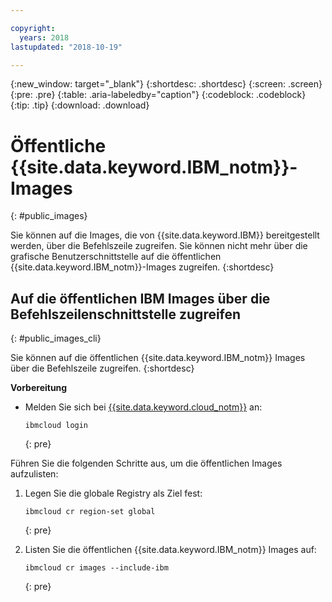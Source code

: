 ```yaml
---

copyright:
  years: 2018
lastupdated: "2018-10-19"

---
```


{:new_window: target="_blank"}
{:shortdesc: .shortdesc}
{:screen: .screen}
{:pre: .pre}
{:table: .aria-labeledby="caption"}
{:codeblock: .codeblock}
{:tip: .tip}
{:download: .download}

# Öffentliche {{site.data.keyword.IBM_notm}}-Images
{: #public_images}

Sie können auf die Images, die von {{site.data.keyword.IBM}} bereitgestellt werden, über die Befehlszeile zugreifen. Sie können nicht mehr über die grafische Benutzerschnittstelle auf die öffentlichen {{site.data.keyword.IBM_notm}}-Images zugreifen.
{:shortdesc}

## Auf die öffentlichen IBM Images über die Befehlszeilenschnittstelle zugreifen
{: #public_images_cli}

Sie können auf die öffentlichen {{site.data.keyword.IBM_notm}} Images über die Befehlszeile zugreifen.
{:shortdesc}

**Vorbereitung**

- Melden Sie sich bei [{{site.data.keyword.cloud_notm}}](/docs/cli/reference/ibmcloud/bx_cli.html#ibmcloud_login) an:

  ```
  ibmcloud login
  ```
  {: pre}

Führen Sie die folgenden Schritte aus, um die öffentlichen Images aufzulisten:

1. Legen Sie die globale Registry als Ziel fest:

   ```
   ibmcloud cr region-set global
   ```
   {: pre}

2. Listen Sie die öffentlichen {{site.data.keyword.IBM_notm}} Images auf:

   ```
   ibmcloud cr images --include-ibm
   ```
   {: pre}
